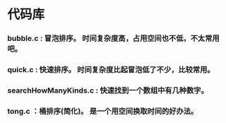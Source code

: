 # 代码库
### bubble.c : 冒泡排序。 时间复杂度高，占用空间也不低，不太常用吧。
### quick.c : 快速排序。 时间复杂度比起冒泡低了不少，比较常用。
### searchHowManyKinds.c : 快速找到一个数组中有几种数字。
### tong.c ：桶排序(简化)。 是一个用空间换取时间的好办法。

